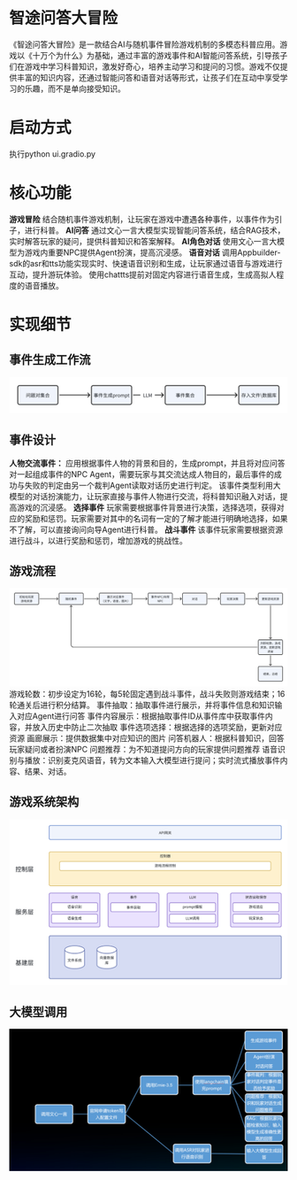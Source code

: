 # 智途问答大冒险
《智途问答大冒险》是一款结合AI与随机事件冒险游戏机制的多模态科普应用。游戏以《十万个为什么》为基础，通过丰富的游戏事件和AI智能问答系统，引导孩子们在游戏中学习科普知识，激发好奇心，培养主动学习和提问的习惯。游戏不仅提供丰富的知识内容，还通过智能问答和语音对话等形式，让孩子们在互动中享受学习的乐趣，而不是单向接受知识。

# 启动方式
执行python ui.gradio.py
# 核心功能
**游戏冒险**
结合随机事件游戏机制，让玩家在游戏中遭遇各种事件，以事件作为引子，进行科普。
**AI问答**
通过文心一言大模型实现智能问答系统，结合RAG技术，实时解答玩家的疑问，提供科普知识和答案解释。
**AI角色对话**
使用文心一言大模型为游戏内重要NPC提供Agent扮演，提高沉浸感。
**语音对话**
调用Appbuilder-sdk的asr和tts功能实现实时、快速语音识别和生成，让玩家通过语音与游戏进行互动，提升游玩体验。
使用chattts提前对固定内容进行语音生成，生成高拟人程度的语音播放。

# 实现细节
## 事件生成工作流

![alt text](./doc/event.png)
## 事件设计
**人物交流事件：**
应用根据事件人物的背景和目的，生成prompt，并且将对应问答对一起组成事件的NPC Agent，需要玩家与其交流达成人物目的，最后事件的成功与失败的判定由另一个裁判Agent读取对话历史进行判定。
该事件类型利用大模型的对话扮演能力，让玩家直接与事件人物进行交流，将科普知识融入对话，提高游戏的沉浸感。
**选择事件**
玩家需要根据事件背景进行决策，选择选项，获得对应的奖励和惩罚。玩家需要对其中的名词有一定的了解才能进行明确地选择，如果不了解，可以直接询问向导Agent进行科普。
**战斗事件**
该事件玩家需要根据资源进行战斗，以进行奖励和惩罚，增加游戏的挑战性。

## 游戏流程
![alt text](./doc/flow.png)
游戏轮数：初步设定为16轮，每5轮固定遇到战斗事件，战斗失败则游戏结束；16轮通关后进行积分结算。
事件抽取：抽取事件进行展示，并将事件信息和知识输入对应Agent进行问答
事件内容展示：根据抽取事件ID从事件库中获取事件内容，并放入历史中防止二次抽取
事件选项选择：根据选择的选项奖励，更新对应资源
画廊展示：提供数据集中对应知识的图片
问答机器人：根据科普知识，回答玩家疑问或者扮演NPC
问题推荐：为不知道提问方向的玩家提供问题推荐
语音识别与播放：识别麦克风语音，转为文本输入大模型进行提问；实时流式播放事件内容、结果、对话。
## 游戏系统架构
![alt text](./doc/structure.png)

## 大模型调用
![alt text](./doc/llm.png)